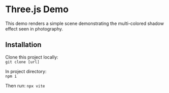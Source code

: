 # Three.js Demo
This demo renders a simple scene demonstrating the multi-colored shadow effect seen in photography. 

## Installation
Clone this project locally:  
`git clone [url]`

In project directory:  
`npm i`

Then run:
`npx vite`